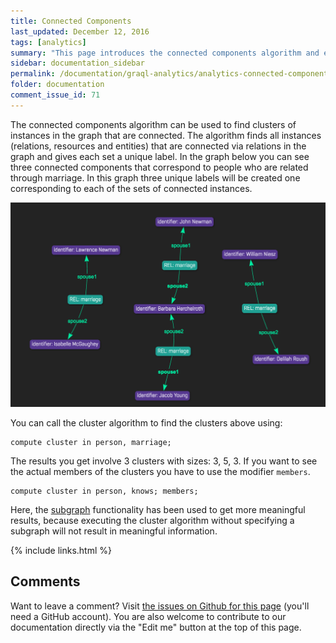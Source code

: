 ```yaml
---
title: Connected Components
last_updated: December 12, 2016
tags: [analytics]
summary: "This page introduces the connected components algorithm and explains how to use it."
sidebar: documentation_sidebar
permalink: /documentation/graql-analytics/analytics-connected-components.html
folder: documentation
comment_issue_id: 71
---
```


The connected components algorithm can be used to find clusters of instances in the graph that are connected.
The algorithm finds all instances (relations, resources and entities) that are connected via relations in the graph and gives each set a unique label.
In the graph below you can see three connected components that correspond to people who are related through marriage.
In this graph three unique labels will be created one corresponding to each of the sets of connected instances.

 ![Three connected components representing groups of friends.](/images/analytics_conn_comp.png)

You can call the cluster algorithm to find the clusters above using:

```
compute cluster in person, marriage;
```

The results you get involve 3 clusters with sizes: 3, 5, 3.
If you want to see the actual members of the clusters you have to use the modifier `members`.

```
compute cluster in person, knows; members;
```

Here, the [subgraph](./analytics-overview.html) functionality has been used to get more meaningful results, because executing the cluster algorithm without specifying a subgraph will not result in meaningful information.


{% include links.html %}

## Comments
Want to leave a comment? Visit <a href="https://github.com/graknlabs/docs/issues/71" target="_blank">the issues on Github for this page</a> (you'll need a GitHub account). You are also welcome to contribute to our documentation directly via the "Edit me" button at the top of this page.


